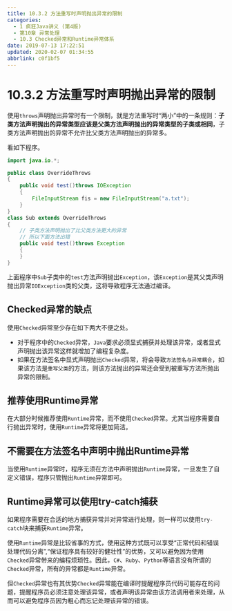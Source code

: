 ```yaml
---
title: 10.3.2 方法重写时声明抛出异常的限制
categories: 
  - 1 疯狂Java讲义 (第4版)
  - 第10章 异常处理
  - 10.3 Checked异常和Runtime异常体系
date: 2019-07-13 17:22:51
updated: 2020-02-07 01:34:55
abbrlink: c0f1bf5
---
```

# 10.3.2 方法重写时声明抛出异常的限制
使用`throws`声明抛出异常时有一个限制，就是方法重写时“两小”中的一条规则：**子类方法声明抛出的异常类型应该是父类方法声明抛出的异常类型的子类或相同**，子类方法声明抛出的异常不允许比父类方法声明抛出的异常多。

看如下程序。
```java
import java.io.*;

public class OverrideThrows
{
    public void test()throws IOException
    {
        FileInputStream fis = new FileInputStream("a.txt");
    }
}
class Sub extends OverrideThrows
{
    // 子类方法声明抛出了比父类方法更大的异常
    // 所以下面方法出错
    public void test()throws Exception
    {
    }
}
```
上面程序中`Sub`子类中的`test`方法声明抛出`Exception`，该`Exception`是其父类声明抛出异常`IOException`类的父类，这将导致程序无法通过编译。
## Checked异常的缺点
使用`Checked`异常至少存在如下两大不便之处。
- 对于程序中的`Checked`异常，`Java`要求必须显式捕获并处理该异常，或者显式声明抛出该异常这样就增加了编程复杂度。
- 如果在方法签名中显式声明抛出`Checked`异常，将会导致`方法签名与异常耦合`，如果该方法是`重写父类`的方法，则该方法抛出的异常还会受到被重写方法所抛出异常的限制。

## 推荐使用Runtime异常
在大部分时候推荐使用`Runtime`异常，而不使用`Checked`异常。尤其当程序需要自行抛出异常时，使用`Runtime`异常将更加简洁。

## 不需要在方法签名中声明中抛出Runtime异常
当使用`Runtime`异常时，程序无须在方法中声明抛出`Runtime`异常，一旦发生了自定义错误，程序只管抛出`Runtime`异常即可。

## Runtime异常可以使用try-catch捕获
如果程序需要在合适的地方捕获异常并对异常进行处理，则一样可以使用`try-catch`块来捕获`Runtime`异常。

使用`Runtime`异常是比较省事的方式，使用这种方式既可以享受“正常代码和错误处理代码分离”,“保证程序具有较好的健壮性”的优势，又可以避免因为使用`Checked`异常带来的编程烦琐性。因此，`C#`、`Ruby`、`Python`等语言没有所谓的`Checked`异常，所有的异常都是`Runtime`异常。

但`Checked`异常也有其优势`Checked`异常能在编译时提醒程序员代码可能存在的问题，提醒程序员必须注意处理该异常，或者声明该异常由该方法调用者来处理，从而可以避免程序员因为粗心而忘记处理该异常的错误。


